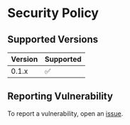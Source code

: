 # Security Policy

## Supported Versions
| Version | Supported          |
| ------- | ------------------ |
| 0.1.x   | :white_check_mark: |

## Reporting Vulnerability
To report a vulnerability, open an [issue](https://github.com/airscripts/cacca/issues/new/choose).
